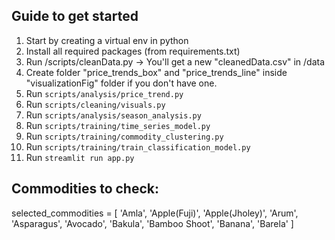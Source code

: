 ## Guide to get started

1. Start by creating a virtual env in python
2. Install all required packages (from requirements.txt)
3. Run /scripts/cleanData.py -> You'll get a new "cleanedData.csv" in /data
4. Create folder "price_trends_box" and "price_trends_line" inside "visualizationFig" folder if you don't have one.
5. Run `scripts/analysis/price_trend.py`
6. Run `scripts/cleaning/visuals.py`
7. Run `scripts/analysis/season_analysis.py`
8. Run `scripts/training/time_series_model.py`
9. Run `scripts/training/commodity_clustering.py`
10. Run `scripts/training/train_classification_model.py`
11. Run `streamlit run app.py`

## Commodities to check:
selected_commodities = [
    'Amla', 'Apple(Fuji)', 'Apple(Jholey)', 'Arum', 'Asparagus',
    'Avocado', 'Bakula', 'Bamboo Shoot', 'Banana', 'Barela'
]